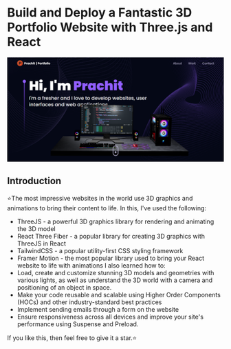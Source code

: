 # Build and Deploy a Fantastic 3D Portfolio Website with Three.js and React

<p align="center">
<img src="thumbnail.png"/></p>

## Introduction

⭐The most impressive websites in the world use 3D graphics and animations to bring their content to life.
In this, I've used the following:

- ThreeJS - a powerful 3D graphics library for rendering and animating the 3D model
- React Three Fiber - a popular library for creating 3D graphics with ThreeJS in React
- TailwindCSS - a popular utility-first CSS styling framework
- Framer Motion - the most popular library used to bring your React website to life with animations
  I also learned how to:
- Load, create and customize stunning 3D models and geometries with various lights, as well as understand the 3D world with a camera and positioning of an object in space.
- Make your code reusable and scalable using Higher Order Components (HOCs) and other industry-standard best practices
- Implement sending emails through a form on the website
- Ensure responsiveness across all devices and improve your site's performance using Suspense and Preload.


If you like this, then feel free to give it a star.⭐
